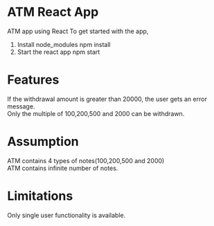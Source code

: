 # ATM React App
ATM app using React
To get started with the app,
1. Install node_modules
  npm install
2. Start the react app
  npm start

# Features
If the withdrawal amount is greater than 20000, the user gets an error message.
<br/>
Only the multiple of 100,200,500 and 2000 can be withdrawn.

# Assumption
ATM contains 4 types of notes(100,200,500 and 2000)
<br/>
ATM contains infinite number of notes.

# Limitations
Only single user functionality is available.

